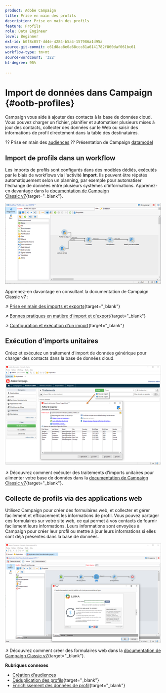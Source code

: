 ```yaml
---
product: Adobe Campaign
title: Prise en main des profils
description: Prise en main des profils
feature: Profils
role: Data Engineer
level: Beginner
exl-id: b0f8c057-dd4e-4284-b5a4-157986a1d95a
source-git-commit: c61d8aa8e0a68ccc81a6141782f860daf061bc61
workflow-type: tm+mt
source-wordcount: '322'
ht-degree: 95%

---
```


# Import de données dans Campaign {#ootb-profiles}

Campaign vous aide à ajouter des contacts à la base de données cloud. Vous pouvez charger un fichier, planifier et automatiser plusieurs mises à jour des contacts, collecter des données sur le Web ou saisir des informations de profil directement dans la table des destinataires.

?? Prise en main des [audiences](audiences.md)
?? Présentation de Campaign [datamodel](../dev/datamodel.md)

## Import de profils dans un workflow

Les imports de profils sont configurés dans des modèles dédiés, exécutés par le biais de workflows via l&#39;activité **Import**. Ils peuvent être répétés automatiquement selon un planning, par exemple pour automatiser l&#39;échange de données entre plusieurs systèmes d&#39;informations. Apprenez-en davantage dans la [documentation de Campaign Classic v7](https://experienceleague.adobe.com/docs/campaign-classic/using/getting-started/importing-and-exporting-data/import-export-workflows.html?lang=fr){target=&quot;_blank&quot;}.

![](assets/import-wf.png)

Apprenez-en davantage en consultant la documentation de Campaign Classic v7 :

↗️ [Prise en main des imports et exports](https://experienceleague.adobe.com/docs/campaign-classic/using/getting-started/importing-and-exporting-data/get-started-data-import-export.html?lang=fr){target=&quot;_blank&quot;}

↗️ [Bonnes pratiques en matière d&#39;import et d&#39;export](https://experienceleague.adobe.com/docs/campaign-classic/using/getting-started/importing-and-exporting-data/best-practices/import-export-best-practices.html?lang=fr){target=&quot;_blank&quot;}

↗️ [Configuration et exécution d&#39;un import](https://experienceleague.adobe.com/docs/campaign-classic/using/getting-started/importing-and-exporting-data/generic-imports-exports/executing-import-jobs.html?lang=fr){target=&quot;_blank&quot;}

## Exécution d&#39;imports unitaires

Créez et exécutez un traitement d&#39;import de données générique pour charger des contacts dans la base de données cloud.

![](assets/new-import.png)

↗️ Découvrez comment exécuter des traitements d&#39;imports unitaires pour alimenter votre base de données dans la [documentation de Campaign Classic v7](https://experienceleague.adobe.com/docs/campaign-classic/using/getting-started/importing-and-exporting-data/generic-imports-exports/about-generic-imports-exports.html?lang=fr){target=&quot;_blank&quot;}.

## Collecte de profils via des applications web

Utilisez Campaign pour créer des formulaires web, et collecter et gérer facilement et efficacement les informations de profil. Vous pouvez partager ces formulaires sur votre site web, ce qui permet à vos contacts de fournir facilement leurs informations. Leurs informations sont envoyées à Campaign pour créer leur profil ou mettre à jour leurs informations si elles sont déjà présentes dans la base de données.

![](assets/web-form-page.png)

↗️ Découvrez comment créer des formulaires web dans la [documentation de Campaign Classic v7](https://experienceleague.adobe.com/docs/campaign-classic/using/designing-content/web-forms/about-web-forms.html?lang=fr){target=&quot;_blank&quot;}.

**Rubriques connexes**

* [Création d&#39;audiences](audiences.md)
* [Déduplication des profils](https://experienceleague.adobe.com/docs/campaign-classic/using/automating-with-workflows/use-cases/data-management/deduplication-merge.html?lang=fr){target=&quot;_blank&quot;}
* [Enrichissement des données de profil](https://experienceleague.adobe.com/docs/campaign-classic/using/automating-with-workflows/use-cases/data-management/enriching-data.html?lang=fr){target=&quot;_blank&quot;}
